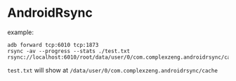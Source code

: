 # AndroidRsync

example:

```shell
adb forward tcp:6010 tcp:1873
rsync -av --progress --stats ./test.txt rsync://localhost:6010/root/data/user/0/com.complexzeng.androidrsync/cache
```

`test.txt` will show at `/data/user/0/com.complexzeng.androidrsync/cache`

